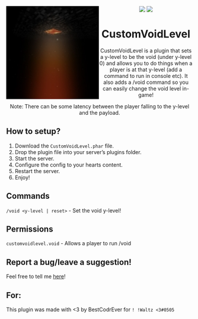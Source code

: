 <img align="left" src="icon.png" width="250" height="250">
<div align="center">
<a href="https://poggit.pmmp.io/p/CustomVoidLevel"><img src="https://poggit.pmmp.io/shield.state/CustomVoidLevel"></a>
<a href="https://poggit.pmmp.io/p/CustomVoidLevel"><img src="https://poggit.pmmp.io/shield.api/CustomVoidLevel"></a>
<h1 align="center">CustomVoidLevel</h1>
<p align="center">CustomVoidLevel is a plugin that sets a y-level to be the void (under y-level 0) and allows you to do things when a player is at that y-level (add a command to run in console etc). It also adds a /void command so you can easily change the void level in-game!</p>

Note: There can be some latency between the player falling to the y-level and the payload.
</div>

## How to setup?

1. Download the `CustomVoidLevel.phar` file.
2. Drop the plugin file into your server’s plugins folder.
3. Start the server.
4. Configure the config to your hearts content.
5. Restart the server.
6. Enjoy!

## Commands

`/void <y-level | reset>` - Set the void y-level!

## Permissions

`customvoidlevel.void` - Allows a player to run /void

## Report a bug/leave a suggestion!

Feel free to tell me [here](https://github.com/BestCodrEver/CustomVoidLevel/issues/new)!

## For:

This plugin was made with <3 by BestCodrEver for `! !Waltz <3#0505`
